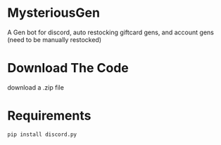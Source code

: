 # MysteriousGen
A Gen bot for discord, auto restocking giftcard gens, and account gens (need to be manually restocked)
# Download The Code
download a .zip file
# Requirements
`pip install discord.py`
